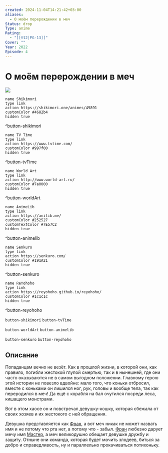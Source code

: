 ```yaml
---
created: 2024-11-04T14:21:42+03:00
aliases:
  - О моём перерождении в меч
Status: drop
Type: anime
Rating:
  - "[[®️12|PG-13]]"
Cover: ""
Year: 2022
Episode: 4
---
```


# О моём перерождении в меч

![](https://nyaa.shikimori.one/uploads/poster/animes/49891/66404f2f5464c68f19fdf29ff0256eeb.jpeg)

```button
name Shikimori
type link
action https://shikimori.one/animes/49891
customColor #4682b4
hidden true
```
^button-shikimori

```button
name TV Time
type link
action https://www.tvtime.com/
customColor #997f00
hidden true
```
^button-tvTime

```button
name World Art
type link
action http://www.world-art.ru/
customColor #7a0000
hidden true
```
^button-worldArt

```button
name AnimeLib
type link
action https://anilib.me/
customColor #252527
customTextColor #7E57C2
hidden true
```
^button-animelib

```button
name Senkuro
type link
action https://senkuro.com/
customColor #191A21
hidden true
```
^button-senkuro

```button
name ReYohoho
type link
action https://reyohoho.github.io/reyohoho/
customColor #1c1c1c
hidden true
```
^button-reyohoho

`button-shikimori` `button-tvTime`

`button-worldArt` `button-animelib`

`button-senkuro` `button-reyohoho`

## Описание

Попаданцам вечно не везёт. Как в прошлой жизни, в которой они, как правило, погибли жестокой глупой смертью, так и в нынешней, где они часто оказываются не в самом выгодном положении. Главному герою этой истории не повезло вдвойне: мало того, что коньки отбросил, вместе с коньками он лишился ног, рук, головы и вообще тела, так как переродился в меч! Да ещё с корабля на бал очутился посреди леса, кишащего монстрами.

Вот в этом хаосе он и повстречал девушку-кошку, которая сбежала от своих хозяев и их жестокого с ней обращения.

Девушка представляется как [Фран](https://shikimori.one/characters/156422-fran), а вот меч никак не может назвать имя и не потому что рта нет, а потому что - забыл. [Фран](https://shikimori.one/characters/156422-fran) любезно дарует мечу имя [Мастер](https://shikimori.one/characters/156421-shishou), а меч великодушно обещает девушке дружбу и защиту. Отныне они команда, которая будет мочить злодеев, биться за добро и справедливость, ну и параллельно прокачиваться потихоньку.

